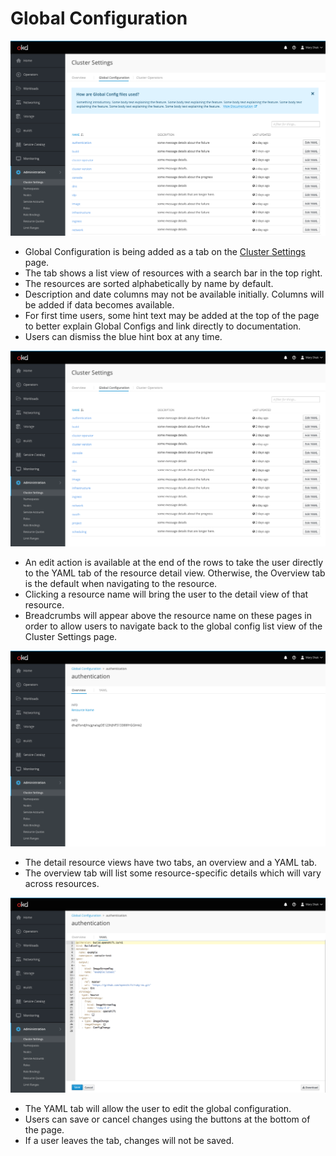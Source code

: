 # Global Configuration

![1](img/D-01B.png)

- Global Configuration is being added as a tab on the [Cluster Settings](http://openshift.github.io/openshift-origin-design/web-console/4.0-designs/cluster-settings/cluster-settings) page.
- The tab shows a list view of resources with a search bar in the top right.
- The resources are sorted alphabetically by name by default. 
- Description and date columns may not be available initially. Columns will be added if data becomes available. 
- For first time users, some hint text may be added at the top of the page to better explain Global Configs and link directly to documentation.
- Users can dismiss the blue hint box at any time.

![2](img/D-01.png)

- An edit action is available at the end of the rows to take the user directly to the YAML tab of the resource detail view. Otherwise, the Overview tab is the default when navigating to the resource.
- Clicking a resource name will bring the user to the detail view of that resource.
- Breadcrumbs will appear above the resource name on these pages in order to allow users to navigate back to the global config list view of the  Cluster Settings page.

![3](img/D-02.png)

- The detail resource views have two tabs, an overview and a YAML tab.
- The overview tab will list some resource-specific details which will vary across resources.

![4](img/D-03.png)

- The YAML tab will allow the user to edit the global configuration.
- Users can save or cancel changes using the buttons at the bottom of the page.
- If a user leaves the tab, changes will not be saved.
